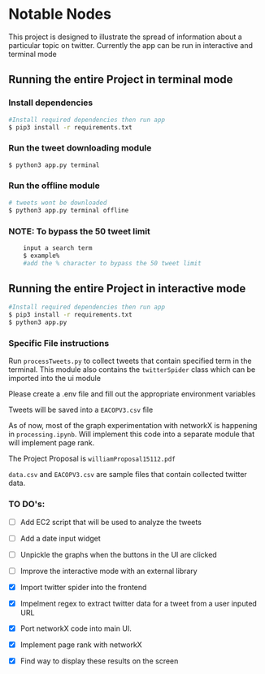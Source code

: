 # Notable Nodes

This project is designed to illustrate the spread of information about a particular topic on twitter. Currently the app can be run in interactive and terminal mode

## Running the entire Project in terminal mode

### Install dependencies

```bash
#Install required dependencies then run app
$ pip3 install -r requirements.txt
```

### Run the tweet downloading module

```bash
$ python3 app.py terminal

```

### Run the offline module

```bash
# tweets wont be downloaded
$ python3 app.py terminal offline
```

### NOTE: To bypass the 50 tweet limit

```bash
    input a search term
    $ example%
    #add the % character to bypass the 50 tweet limit

```

## Running the entire Project in interactive mode

```bash
#Install required dependencies then run app
$ pip3 install -r requirements.txt
$ python3 app.py
```

### Specific File instructions

Run `processTweets.py` to collect tweets that contain specified term in the terminal. This module also contains the `twitterSpider` class which can be imported into the ui module

Please create a .env file and fill out the appropriate environment variables

Tweets will be saved into a `EACOPV3.csv` file

As of now, most of the graph experimentation with networkX is happening in `processing.ipynb`. Will implement this code into
a separate module that will implement page rank.

The Project Proposal is `williamProposal15112.pdf`

`data.csv` and `EACOPV3.csv` are sample files that contain collected twitter data.

### TO DO's:

- [ ] Add EC2 script that will be used to analyze the tweets
- [ ] Add a date input widget
- [ ] Unpickle the graphs when the buttons in the UI are clicked
- [ ] Improve the interactive mode with an external library

- [x] Import twitter spider into the frontend
- [x] Impelment regex to extract twitter data for a tweet from a user inputed URL
- [x] Port networkX code into main UI.
- [x] Implement page rank with networkX
- [x] Find way to display these results on the screen
